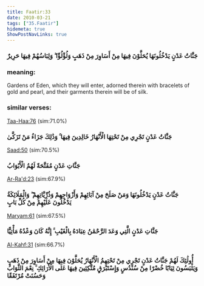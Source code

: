 ```yaml
---
title: Faatir:33
date: 2010-03-21
tags: ["35.Faatir"]
hidemeta: true 
ShowPostNavLinks: true 
---
```

### جَنَّاتُ عَدْنٍ يَدْخُلُونَهَا يُحَلَّوْنَ فِيهَا مِنْ أَسَاوِرَ مِنْ ذَهَبٍ وَلُؤْلُؤًا ۖ وَلِبَاسُهُمْ فِيهَا حَرِيرٌ
### meaning: 
Gardens of Eden, which they will enter, adorned therein with bracelets of gold and pearl, and their garments therein will be of silk.
### similar verses: 

[Taa-Haa:76](/20/76) (sim:71.0%)

### جَنَّاتُ عَدْنٍ تَجْرِي مِنْ تَحْتِهَا الْأَنْهَارُ خَالِدِينَ فِيهَا ۚ وَذَٰلِكَ جَزَاءُ مَنْ تَزَكَّىٰ

[Saad:50](/38/50) (sim:70.5%)

### جَنَّاتِ عَدْنٍ مُفَتَّحَةً لَهُمُ الْأَبْوَابُ

[Ar-Ra'd:23](/13/23) (sim:67.9%)

### جَنَّاتُ عَدْنٍ يَدْخُلُونَهَا وَمَنْ صَلَحَ مِنْ آبَائِهِمْ وَأَزْوَاجِهِمْ وَذُرِّيَّاتِهِمْ ۖ وَالْمَلَائِكَةُ يَدْخُلُونَ عَلَيْهِمْ مِنْ كُلِّ بَابٍ

[Maryam:61](/19/61) (sim:67.5%)

### جَنَّاتِ عَدْنٍ الَّتِي وَعَدَ الرَّحْمَٰنُ عِبَادَهُ بِالْغَيْبِ ۚ إِنَّهُ كَانَ وَعْدُهُ مَأْتِيًّا

[Al-Kahf:31](/18/31) (sim:66.7%)

### أُولَٰئِكَ لَهُمْ جَنَّاتُ عَدْنٍ تَجْرِي مِنْ تَحْتِهِمُ الْأَنْهَارُ يُحَلَّوْنَ فِيهَا مِنْ أَسَاوِرَ مِنْ ذَهَبٍ وَيَلْبَسُونَ ثِيَابًا خُضْرًا مِنْ سُنْدُسٍ وَإِسْتَبْرَقٍ مُتَّكِئِينَ فِيهَا عَلَى الْأَرَائِكِ ۚ نِعْمَ الثَّوَابُ وَحَسُنَتْ مُرْتَفَقًا
